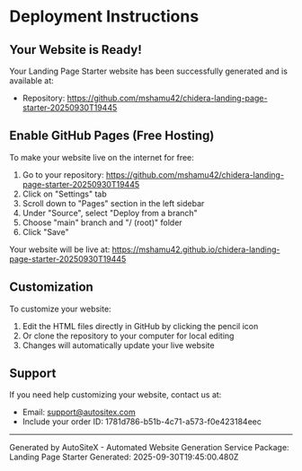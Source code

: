# Deployment Instructions

## Your Website is Ready!

Your Landing Page Starter website has been successfully generated and is available at:
- Repository: https://github.com/mshamu42/chidera-landing-page-starter-20250930T19445

## Enable GitHub Pages (Free Hosting)

To make your website live on the internet for free:

1. Go to your repository: https://github.com/mshamu42/chidera-landing-page-starter-20250930T19445
2. Click on "Settings" tab
3. Scroll down to "Pages" section in the left sidebar
4. Under "Source", select "Deploy from a branch"
5. Choose "main" branch and "/ (root)" folder
6. Click "Save"

Your website will be live at: https://mshamu42.github.io/chidera-landing-page-starter-20250930T19445

## Customization

To customize your website:
1. Edit the HTML files directly in GitHub by clicking the pencil icon
2. Or clone the repository to your computer for local editing
3. Changes will automatically update your live website

## Support

If you need help customizing your website, contact us at:
- Email: support@autositex.com
- Include your order ID: 1781d786-b51b-4c71-a573-f0e423184eec

---
Generated by AutoSiteX - Automated Website Generation Service
Package: Landing Page Starter
Generated: 2025-09-30T19:45:00.480Z
